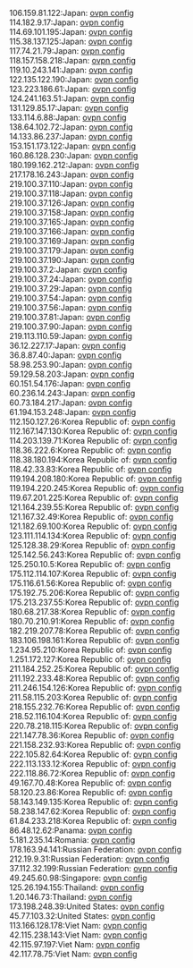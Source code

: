 106.159.81.122:Japan: [ovpn config](vpn/106_159_81_122.ovpn)  
114.182.9.17:Japan: [ovpn config](vpn/114_182_9_17.ovpn)  
114.69.101.195:Japan: [ovpn config](vpn/114_69_101_195.ovpn)  
115.38.137.125:Japan: [ovpn config](vpn/115_38_137_125.ovpn)  
117.74.21.79:Japan: [ovpn config](vpn/117_74_21_79.ovpn)  
118.157.158.218:Japan: [ovpn config](vpn/118_157_158_218.ovpn)  
119.10.243.141:Japan: [ovpn config](vpn/119_10_243_141.ovpn)  
122.135.122.190:Japan: [ovpn config](vpn/122_135_122_190.ovpn)  
123.223.186.61:Japan: [ovpn config](vpn/123_223_186_61.ovpn)  
124.241.163.51:Japan: [ovpn config](vpn/124_241_163_51.ovpn)  
131.129.85.17:Japan: [ovpn config](vpn/131_129_85_17.ovpn)  
133.114.6.88:Japan: [ovpn config](vpn/133_114_6_88.ovpn)  
138.64.102.72:Japan: [ovpn config](vpn/138_64_102_72.ovpn)  
14.133.86.237:Japan: [ovpn config](vpn/14_133_86_237.ovpn)  
153.151.173.122:Japan: [ovpn config](vpn/153_151_173_122.ovpn)  
160.86.128.230:Japan: [ovpn config](vpn/160_86_128_230.ovpn)  
180.199.162.212:Japan: [ovpn config](vpn/180_199_162_212.ovpn)  
217.178.16.243:Japan: [ovpn config](vpn/217_178_16_243.ovpn)  
219.100.37.110:Japan: [ovpn config](vpn/219_100_37_110.ovpn)  
219.100.37.118:Japan: [ovpn config](vpn/219_100_37_118.ovpn)  
219.100.37.126:Japan: [ovpn config](vpn/219_100_37_126.ovpn)  
219.100.37.158:Japan: [ovpn config](vpn/219_100_37_158.ovpn)  
219.100.37.165:Japan: [ovpn config](vpn/219_100_37_165.ovpn)  
219.100.37.166:Japan: [ovpn config](vpn/219_100_37_166.ovpn)  
219.100.37.169:Japan: [ovpn config](vpn/219_100_37_169.ovpn)  
219.100.37.179:Japan: [ovpn config](vpn/219_100_37_179.ovpn)  
219.100.37.190:Japan: [ovpn config](vpn/219_100_37_190.ovpn)  
219.100.37.2:Japan: [ovpn config](vpn/219_100_37_2.ovpn)  
219.100.37.24:Japan: [ovpn config](vpn/219_100_37_24.ovpn)  
219.100.37.29:Japan: [ovpn config](vpn/219_100_37_29.ovpn)  
219.100.37.54:Japan: [ovpn config](vpn/219_100_37_54.ovpn)  
219.100.37.56:Japan: [ovpn config](vpn/219_100_37_56.ovpn)  
219.100.37.81:Japan: [ovpn config](vpn/219_100_37_81.ovpn)  
219.100.37.90:Japan: [ovpn config](vpn/219_100_37_90.ovpn)  
219.113.110.59:Japan: [ovpn config](vpn/219_113_110_59.ovpn)  
36.12.227.17:Japan: [ovpn config](vpn/36_12_227_17.ovpn)  
36.8.87.40:Japan: [ovpn config](vpn/36_8_87_40.ovpn)  
58.98.253.90:Japan: [ovpn config](vpn/58_98_253_90.ovpn)  
59.129.58.203:Japan: [ovpn config](vpn/59_129_58_203.ovpn)  
60.151.54.176:Japan: [ovpn config](vpn/60_151_54_176.ovpn)  
60.236.14.243:Japan: [ovpn config](vpn/60_236_14_243.ovpn)  
60.73.184.217:Japan: [ovpn config](vpn/60_73_184_217.ovpn)  
61.194.153.248:Japan: [ovpn config](vpn/61_194_153_248.ovpn)  
112.150.127.26:Korea Republic of: [ovpn config](vpn/112_150_127_26.ovpn)  
112.167.147.130:Korea Republic of: [ovpn config](vpn/112_167_147_130.ovpn)  
114.203.139.71:Korea Republic of: [ovpn config](vpn/114_203_139_71.ovpn)  
118.36.222.6:Korea Republic of: [ovpn config](vpn/118_36_222_6.ovpn)  
118.38.180.194:Korea Republic of: [ovpn config](vpn/118_38_180_194.ovpn)  
118.42.33.83:Korea Republic of: [ovpn config](vpn/118_42_33_83.ovpn)  
119.194.208.180:Korea Republic of: [ovpn config](vpn/119_194_208_180.ovpn)  
119.194.220.245:Korea Republic of: [ovpn config](vpn/119_194_220_245.ovpn)  
119.67.201.225:Korea Republic of: [ovpn config](vpn/119_67_201_225.ovpn)  
121.164.239.55:Korea Republic of: [ovpn config](vpn/121_164_239_55.ovpn)  
121.167.32.49:Korea Republic of: [ovpn config](vpn/121_167_32_49.ovpn)  
121.182.69.100:Korea Republic of: [ovpn config](vpn/121_182_69_100.ovpn)  
123.111.114.134:Korea Republic of: [ovpn config](vpn/123_111_114_134.ovpn)  
125.128.38.29:Korea Republic of: [ovpn config](vpn/125_128_38_29.ovpn)  
125.142.56.243:Korea Republic of: [ovpn config](vpn/125_142_56_243.ovpn)  
125.250.10.5:Korea Republic of: [ovpn config](vpn/125_250_10_5.ovpn)  
175.112.114.107:Korea Republic of: [ovpn config](vpn/175_112_114_107.ovpn)  
175.116.61.56:Korea Republic of: [ovpn config](vpn/175_116_61_56.ovpn)  
175.192.75.206:Korea Republic of: [ovpn config](vpn/175_192_75_206.ovpn)  
175.213.237.55:Korea Republic of: [ovpn config](vpn/175_213_237_55.ovpn)  
180.68.217.38:Korea Republic of: [ovpn config](vpn/180_68_217_38.ovpn)  
180.70.210.91:Korea Republic of: [ovpn config](vpn/180_70_210_91.ovpn)  
182.219.207.78:Korea Republic of: [ovpn config](vpn/182_219_207_78.ovpn)  
183.106.198.161:Korea Republic of: [ovpn config](vpn/183_106_198_161.ovpn)  
1.234.95.210:Korea Republic of: [ovpn config](vpn/1_234_95_210.ovpn)  
1.251.172.127:Korea Republic of: [ovpn config](vpn/1_251_172_127.ovpn)  
211.184.252.25:Korea Republic of: [ovpn config](vpn/211_184_252_25.ovpn)  
211.192.233.48:Korea Republic of: [ovpn config](vpn/211_192_233_48.ovpn)  
211.246.154.126:Korea Republic of: [ovpn config](vpn/211_246_154_126.ovpn)  
211.58.115.203:Korea Republic of: [ovpn config](vpn/211_58_115_203.ovpn)  
218.155.232.76:Korea Republic of: [ovpn config](vpn/218_155_232_76.ovpn)  
218.52.116.104:Korea Republic of: [ovpn config](vpn/218_52_116_104.ovpn)  
220.78.218.115:Korea Republic of: [ovpn config](vpn/220_78_218_115.ovpn)  
221.147.78.36:Korea Republic of: [ovpn config](vpn/221_147_78_36.ovpn)  
221.158.232.93:Korea Republic of: [ovpn config](vpn/221_158_232_93.ovpn)  
222.105.82.64:Korea Republic of: [ovpn config](vpn/222_105_82_64.ovpn)  
222.113.133.12:Korea Republic of: [ovpn config](vpn/222_113_133_12.ovpn)  
222.118.86.72:Korea Republic of: [ovpn config](vpn/222_118_86_72.ovpn)  
49.167.70.48:Korea Republic of: [ovpn config](vpn/49_167_70_48.ovpn)  
58.120.23.86:Korea Republic of: [ovpn config](vpn/58_120_23_86.ovpn)  
58.143.149.135:Korea Republic of: [ovpn config](vpn/58_143_149_135.ovpn)  
58.238.147.62:Korea Republic of: [ovpn config](vpn/58_238_147_62.ovpn)  
61.84.233.218:Korea Republic of: [ovpn config](vpn/61_84_233_218.ovpn)  
86.48.12.62:Panama: [ovpn config](vpn/86_48_12_62.ovpn)  
5.181.235.14:Romania: [ovpn config](vpn/5_181_235_14.ovpn)  
178.163.94.141:Russian Federation: [ovpn config](vpn/178_163_94_141.ovpn)  
212.19.9.31:Russian Federation: [ovpn config](vpn/212_19_9_31.ovpn)  
37.112.32.199:Russian Federation: [ovpn config](vpn/37_112_32_199.ovpn)  
49.245.60.98:Singapore: [ovpn config](vpn/49_245_60_98.ovpn)  
125.26.194.155:Thailand: [ovpn config](vpn/125_26_194_155.ovpn)  
1.20.146.73:Thailand: [ovpn config](vpn/1_20_146_73.ovpn)  
173.198.248.39:United States: [ovpn config](vpn/173_198_248_39.ovpn)  
45.77.103.32:United States: [ovpn config](vpn/45_77_103_32.ovpn)  
113.166.128.178:Viet Nam: [ovpn config](vpn/113_166_128_178.ovpn)  
42.115.238.143:Viet Nam: [ovpn config](vpn/42_115_238_143.ovpn)  
42.115.97.197:Viet Nam: [ovpn config](vpn/42_115_97_197.ovpn)  
42.117.78.75:Viet Nam: [ovpn config](vpn/42_117_78_75.ovpn)  
